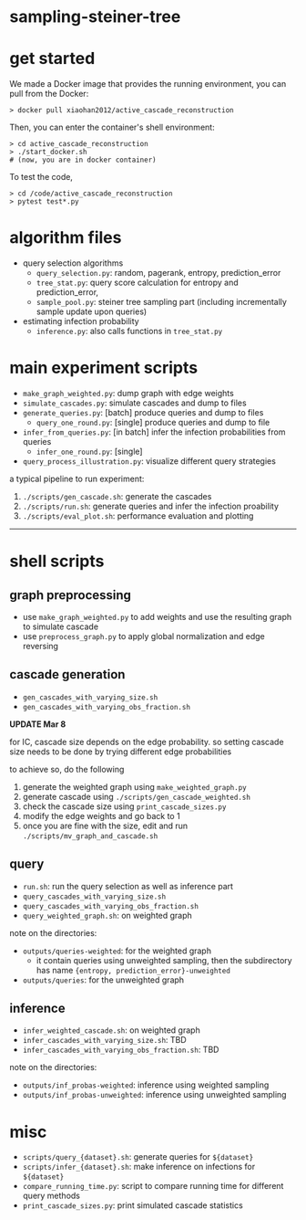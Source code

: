 # sampling-steiner-tree

# get started

We made a Docker image that provides the running environment, you can pull from the Docker:

```
> docker pull xiaohan2012/active_cascade_reconstruction
```

Then, you can enter the container's shell environment:

```
> cd active_cascade_reconstruction
> ./start_docker.sh
# (now, you are in docker container)
```

To test the code,

```
> cd /code/active_cascade_reconstruction
> pytest test*.py
```

# algorithm files

- query selection algorithms
  - `query_selection.py`: random, pagerank, entropy, prediction\_error
  - `tree_stat.py`: query score calculation for entropy and prediction\_error,
  - `sample_pool.py`: steiner tree sampling part (including incrementally sample update upon queries)
- estimating infection probability
  - `inference.py`: also calls functions in `tree_stat.py`

# main experiment scripts

- `make_graph_weighted.py`: dump  graph with edge weights
- `simulate_cascades.py`: simulate cascades and dump to files
- `generate_queries.py`: [batch] produce queries and dump to files
  - `query_one_round.py`: [single] produce queries and dump to file
- `infer_from_queries.py`: [in batch] infer the infection probabilities from queries
  - `infer_one_round.py`: [single]
- `query_process_illustration.py`: visualize different query strategies

a typical pipeline to run experiment:

1. `./scripts/gen_cascade.sh`: generate the cascades
2. `./scripts/run.sh`: generate queries and infer the infection proability
3. `./scripts/eval_plot.sh`: performance evaluation and plotting

---------------------

# shell scripts

## graph preprocessing

- use `make_graph_weighted.py` to add weights and use the resulting graph to simulate cascade
- use `preprocess_graph.py` to apply global normalization and edge reversing

## cascade generation

- `gen_cascades_with_varying_size.sh`
- `gen_cascades_with_varying_obs_fraction.sh`

**UPDATE Mar 8**

for IC, cascade size depends on the edge probability. so setting cascade size needs to be done by trying different edge probabilities

to achieve so, do the following

1. generate the weighted graph using `make_weighted_graph.py`
2. generate cascade using `./scripts/gen_cascade_weighted.sh`
3. check the cascade size using `print_cascade_sizes.py`
4. modify the edge weights and go back to 1
5. once you are fine with the size, edit and run `./scripts/mv_graph_and_cascade.sh`

## query

- `run.sh`: run the query selection as well as inference part
- `query_cascades_with_varying_size.sh`
- `query_cascades_with_varying_obs_fraction.sh`
- `query_weighted_graph.sh`: on weighted graph

note on the directories:

- `outputs/queries-weighted`: for the weighted graph
  - it contain queries using unweighted sampling, then the subdirectory has name `{entropy, prediction_error}-unweighted`
- `outputs/queries`: for the unweighted graph

## inference

- `infer_weighted_cascade.sh`: on weighted graph
- `infer_cascades_with_varying_size.sh`: TBD
- `infer_cascades_with_varying_obs_fraction.sh`: TBD

note on the directories:

- `outputs/inf_probas-weighted`: inference using weighted sampling
- `outputs/inf_probas-unweighted`: inference using unweighted sampling


# misc

- `scripts/query_{dataset}.sh`: generate queries for `${dataset}`
- `scripts/infer_{dataset}.sh`: make inference on infections for `${dataset}`
- `compare_running_time.py`: script to compare running time for different query methods
- `print_cascade_sizes.py`: print simulated cascade statistics
